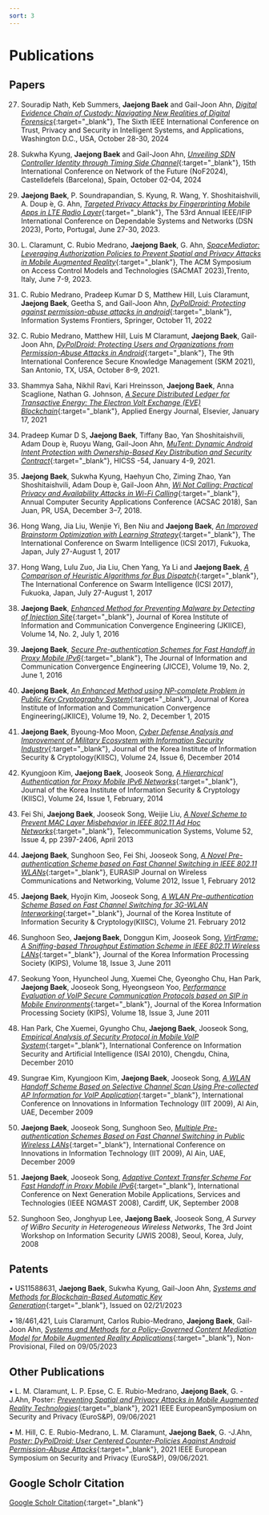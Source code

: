 ```yaml
---
sort: 3
---
```

# Publications


## Papers 
27. Souradip Nath, Keb Summers, **Jaejong Baek** and Gail-Joon Ahn, [*Digital Evidence Chain of Custody: Navigating New Realities of Digital Forensics*](../papers/tps2024.pdf){:target="_blank"}, The Sixth IEEE International Conference on Trust, Privacy and Security in Intelligent Systems, and Applications, Washington D.C., USA, October 28-30, 2024 

26. Sukwha Kyung, **Jaejong Baek** and Gail-Joon Ahn, [*Unveiling SDN Controller Identity through Timing Side Channel*](../papers/nof2024.pdf){:target="_blank"}, 15th International Conference on Network of the Future (NoF2024), Castelldefels (Barcelona), Spain, October 02-04, 2024

24. **Jaejong Baek**, P. Soundrapandian, S. Kyung, R. Wang, Y. Shoshitaishvili, A. Doup ́e, G. Ahn, [*Targeted Privacy Attacks by Fingerprinting Mobile Apps in LTE Radio Layer*](../papers/dsn23.pdf){:target="_blank"}, The 53rd Annual IEEE/IFIP International Conference on Dependable Systems and Networks (DSN 2023), Porto, Portugal, June 27-30, 2023.

23. L. Claramunt, C. Rubio Medrano, **Jaejong Baek**, G. Ahn, [*SpaceMediator: Leveraging Authorization Policies to Prevent Spatial and Privacy Attacks in Mobile Augmented Reality*](../papers/sacmat23.pdf){:target="_blank"}, The ACM Symposium on Access Control Models and Technologies (SACMAT 2023),Trento, Italy, June 7-9, 2023.

22. C. Rubio Medrano, Pradeep Kumar D S, Matthew Hill, Luis Claramunt, **Jaejong Baek**, Geetha S, and Gail-Joon Ahn, [*DyPolDroid: Protecting against permission-abuse attacks in android*](../papers/Dypoldroid_IF2023.pdf){:target="_blank"}, Information Systems Frontiers, Springer, October 11, 2022

21. C. Rubio Medrano, Matthew Hill, Luis M Claramunt, **Jaejong Baek**, Gail-Joon Ahn, [*DyPolDroid: Protecting Users and Organizations from Permission-Abuse Attacks in Android*](../papers/Dypoldroid_skm.pdf){:target="_blank"}, The 9th International Conference Secure Knowledge Management (SKM 2021), San Antonio, TX, USA, October 8–9, 2021.

20. Shammya Saha, Nikhil Ravi, Kari Hreinsson, **Jaejong Baek**, Anna Scaglione, Nathan G. Johnson, [*A Secure Distributed Ledger for Transactive Energy: The Electron Volt Exchange (EVE) Blockchain*](../papers/energy2021.pdf){:target="_blank"}, Applied Energy Journal, Elsevier, January 17, 2021

19. Pradeep Kumar D S, **Jaejong Baek**, Tiffany Bao, Yan Shoshitaishvili, Adam Doup ́e, Ruoyu Wang, Gail-Joon Ahn, [*MuTent: Dynamic Android Intent Protection with Ownership-Based Key Distribution and Security Contract*](../papers/MuTent.pdf){:target="_blank"}, HICSS -54, January 4-9, 2021.

18. **Jaejong Baek**, Sukwha Kyung, Haehyun Cho, Ziming Zhao, Yan Shoshitaishvili, Adam Doup ́e, Gail-Joon Ahn, [*Wi Not Calling: Practical Privacy and Availability Attacks in Wi-Fi Calling*](../papers/wi_not_calling-acsac18.pdf){:target="_blank"}, Annual Computer Security Applications Conference (ACSAC 2018), San Juan, PR, USA, December 3–7, 2018.

17. Hong Wang, Jia Liu, Wenjie Yi, Ben Niu and **Jaejong Baek**, [*An Improved Brainstorm Optimization with Learning Strategy*](../papers/Brain2017-2.pdf){:target="_blank"}, The International Conference on Swarm Intelligence (ICSI 2017), Fukuoka, Japan, July 27-August 1, 2017

16. Hong Wang, Lulu Zuo, Jia Liu, Chen Yang, Ya Li and **Jaejong Baek**, [*A Comparison of Heuristic Algorithms for Bus Dispatch*](../papers/Bus_Dispatch_2017-2.pdf){:target="_blank"}, The International Conference on Swarm Intelligence (ICSI 2017), Fukuoka, Japan, July 27-August 1, 2017

15. **Jaejong Baek**, [*Enhanced Method for Preventing Malware by Detecting of Injection Site*](https://www.kci.go.kr/kciportal/ci/sereArticleSearch/ciSereArtiView.kci?sereArticleSearchBean.artiId=ART002131186){:target="_blank"}, Journal of Korea Institute of Information and Communication Convergence Engineering (JKIICE), Volume 14, No. 2, July 1, 2016

14. **Jaejong Baek**, [*Secure Pre-authentication Schemes for Fast Handoff in Proxy Mobile IPv6*](https://www.kci.go.kr/kciportal/ci/sereArticleSearch/ciSereArtiView.kci?sereArticleSearchBean.artiId=ART002121367){:target="_blank"}, The Journal of Information and Communication Convergence Engineering (JICCE), Volume 19, No. 2, June 1, 2016

13. **Jaejong Baek**, [*An Enhanced Method using NP-complete Problem in Public Key Cryptography System*](https://www.kci.go.kr/kciportal/ci/sereArticleSearch/ciSereArtiView.kci?sereArticleSearchBean.artiId=ART002061734){:target="_blank"}, Journal of Korea Institute of Information and Communication Convergence Engineering(JKIICE), Volume 19, No. 2, December 1, 2015

12. **Jaejong Baek**, Byoung-Moo Moon, [*Cyber Defense Analysis and Improvement of Military Ecosystem with Information Security Industry*](https://www.kci.go.kr/kciportal/ci/sereArticleSearch/ciSereArtiView.kci?sereArticleSearchBean.artiId=ART001948814){:target="_blank"}, Journal of the Korea Institute of Information Security & Cryptology(KIISC), Volume 24, Issue 6, December 2014

11. Kyungjoon Kim, **Jaejong Baek**, Jooseok Song, [*A Hierarchical Authentication for Proxy Mobile IPv6 Networks*](https://www.kci.go.kr/kciportal/ci/sereArticleSearch/ciSereArtiView.kci?sereArticleSearchBean.artiId=ART001854069){:target="_blank"}, Journal of the Korea Institute of Information Security & Cryptology (KIISC), Volume 24, Issue 1, February, 2014

10. Fei Shi, **Jaejong Baek**, Jooseok Song, Weijie Liu, [*A Novel Scheme to Prevent MAC Layer Misbehavior in IEEE 802.11 Ad Hoc Networks*](../papers/mac2013.pdf){:target="_blank"}, Telecommunication Systems, Volume 52, Issue 4, pp 2397-2406, April 2013
 
9. **Jaejong Baek**, Sunghoon Seo, Fei Shi, Jooseok Song, [*A Novel Pre-authentication Scheme based on Fast Channel Switching in IEEE 802.11 WLANs*](../papers/pre_auth2012.pdf){:target="_blank"}, EURASIP Journal on Wireless Communications and Networking, Volume 2012, Issue 1, February 2012

8. **Jaejong Baek**, Hyojin Kim, Jooseok Song, [*A WLAN Pre-authentication Scheme Based on Fast Channel Switching for 3G-WLAN Interworking*](https://www.kci.go.kr/kciportal/ci/sereArticleSearch/ciSereArtiView.kci?sereArticleSearchBean.artiId=ART001562564){:target="_blank"}, Journal of the Korea Institute of Information Security & Cryptology(KIISC), Volume 21. February 2012

7. Sunghoon Seo, **Jaejong Baek**, Donggun Kim, Jooseok Song, [*VirtFrame: A Sniffing-based Throughput Estimation Scheme in IEEE 802.11 Wireless LANs*](https://www.kci.go.kr/kciportal/ci/sereArticleSearch/ciSereArtiView.kci?sereArticleSearchBean.artiId=ART001563633){:target="_blank"}, Journal of the Korea Information Processing Society (KIPS), Volume 18, Issue 3, June 2011

6. Seokung Yoon, Hyuncheol Jung, Xuemei Che, Gyeongho Chu, Han Park, **Jaejong Baek**, Jooseok Song, Hyeongseon Yoo, [*Performance Evaluation of VoIP Secure Communication Protocols based on SIP in Mobile Environments*](https://www.kci.go.kr/kciportal/ci/sereArticleSearch/ciSereArtiView.kci?sereArticleSearchBean.artiId=ART001563554){:target="_blank"}, Journal of the Korea Information Processing Society (KIPS), Volume 18, Issue 3, June 2011

5. Han Park, Che Xuemei, Gyungho Chu, **Jaejong Baek**, Jooseok Song, [*Empirical Analysis of Security Protocol in Mobile VoIP System*](../papers/voip2010.pdf){:target="_blank"}, International Conference on Information Security and Artificial Intelligence (ISAI 2010), Chengdu, China, December 2010 

4. Sungrae Kim, Kyungjoon Kim, **Jaejong Baek**, Jooseok Song, [*A WLAN Handoff Scheme Based on Selective Channel Scan Using Pre-collected AP Information for VoIP Application*](../papers/selective_channel_scan2009.pdf){:target="_blank"}, International Conference on Innovations in Information Technology (IIT 2009), Al Ain, UAE, December 2009

3. **Jaejong Baek**, Jooseok Song, Sunghoon Seo, [*Multiple Pre-authentication Schemes Based on Fast Channel Switching in Public Wireless LANs*](../papers/Multiple_preauthentication2009.pdf){:target="_blank"}, International Conference on Innovations in Information Technology (IIT 2009), Al Ain, UAE, December 2009

2. **Jaejong Baek**, Jooseok Song, [*Adaptive Context Transfer Scheme For Fast Handoff in Proxy Mobile IPv6*](../papers/Adaptive_Context2008.pdf){:target="_blank"}, International Conference on Next Generation Mobile Applications, Services and Technologies (IEEE NGMAST 2008), Cardiff, UK, September 2008

1. Sunghoon Seo, Jonghyup Lee, **Jaejong Baek**, Jooseok Song, *A Survey of WiBro Security in Heterogeneous Wireless Networks*, The 3rd Joint Workshop on Information Security (JWIS 2008), Seoul, Korea, July, 2008

## Patents

• US11588631, **Jaejong Baek**, Sukwha Kyung, Gail-Joon Ahn, [*Systems and Methods for Blockchain-Based Automatic Key Generation*](https://patents.google.com/patent/US11588631B2/en?q=(baek)&inventor=jaejong&oq=jaejong+baek){:target="_blank"}, Issued on 02/21/2023

• 18/461,421, Luis Claramunt, Carlos Rubio-Medrano, **Jaejong Baek**, Gail-Joon Ahn, [*Systems and Methods for a Policy-Governed Content Mediation Model for Mobile Augmented Reality Applications*](https://patentcenter.uspto.gov/applications/18461421/ifw/docs?application=){:target="_blank"}, Non-Provisional, Filed on 09/05/2023

## Other Publications

• L. M. Claramunt, L. P. Epse, C. E. Rubio-Medrano, **Jaejong Baek**, G. -J.Ahn, Poster: [*Preventing Spatial and Privacy Attacks in Mobile Augmented Reality Technologies*](../papers/Poster_Preventing.pdf){:target="_blank"}, 2021 IEEE EuropeanSymposium on Security and Privacy (EuroS&P), 09/06/2021

• M. Hill, C. E. Rubio-Medrano, L. M. Claramunt, **Jaejong Baek**, G. -J.Ahn, [*Poster: DyPolDroid: User Centered Counter-Policies Against Android Permission-Abuse Attacks*](../papers/Poster_DyPolDroid.pdf){:target="_blank"}, 2021 IEEE European Symposium on Security and Privacy (EuroS&P), 09/06/2021.

## Google Scholr Citation

[Google Scholr Citation](https://scholar.google.co.kr/citations?hl=en&user=56y8y6QAAAAJ&view_op=list_works&gmla=AJsN-F5y7C5W0lHspHMOuILg29eq-5IKCSgj3wYqkqcem6UzzDyj_V1CuNLZoiqTIjHBJJ63CATwbB7jK7oRChbO3d-Z2W7mhPFp6531_LQgcQDWpl66t-LC7LdKPh1zvNPb9wlDJL3oEESK22xwd-LmnTEPRr_Rtp9h7FYIUaTgaqJ0uVupVGAzpCpVXH1jwdxNaqWiHUIk&authuser=0){:target="_blank"}
